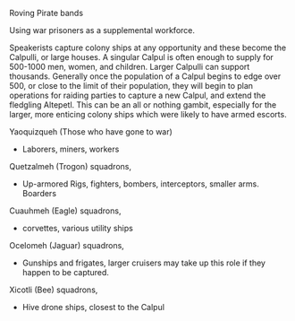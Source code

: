 Roving Pirate bands 

Using war prisoners as a supplemental workforce. 

Speakerists capture colony ships at any opportunity and these become the Calpulli, or large houses. A singular Calpul is often enough to supply for 500-1000 men, women, and children. Larger Calpulli can support thousands. Generally once the population of a Calpul begins to edge over 500, or close to the limit of their population, they will begin to plan operations for raiding parties to capture a new Calpul, and extend the fledgling Altepetl. This can be an all or nothing gambit, especially for the larger, more enticing colony ships which were likely to have armed escorts.

Yaoquizqueh (Those who have gone to war)
- Laborers, miners, workers

Quetzalmeh (Trogon) squadrons,
- Up-armored Rigs, fighters, bombers, interceptors, smaller arms. Boarders

Cuauhmeh (Eagle) squadrons,
- corvettes, various utility ships

Ocelomeh (Jaguar) squadrons,
- Gunships and frigates, larger cruisers may take up this role if they happen to be captured. 

Xicotli (Bee) squadrons,
- Hive drone ships, closest to the Calpul





